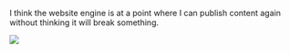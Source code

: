 I think the website engine is at a point where I can publish content again without thinking it will break something. 

![](https://media3.giphy.com/media/27bPvfGBYcaxqMSyCZ/giphy.gif)
